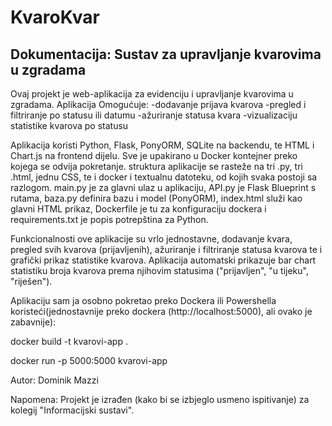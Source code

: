 # KvaroKvar
## Dokumentacija: Sustav za upravljanje kvarovima u zgradama
Ovaj projekt je web-aplikacija za evidenciju i upravljanje kvarovima u zgradama. Aplikacija Omogućuje:
-dodavanje prijava kvarova
-pregled i filtriranje po statusu ili datumu
-ažuriranje statusa kvara
-vizualizaciju statistike kvarova po statusu

Aplikacija koristi Python, Flask, PonyORM, SQLite na backendu, te HTML i Chart.js na frontend dijelu. Sve je upakirano u Docker kontejner preko kojega se odvija pokretanje.
struktura aplikacije se rasteže na tri .py, tri .html, jednu CSS, te i docker i textualnu datoteku, od kojih svaka postoji sa razlogom. main.py je za glavni ulaz u aplikaciju, API.py je Flask Blueprint s rutama, baza.py definira bazu i model (PonyORM), index.html služi kao glavni HTML prikaz, Dockerfile je tu za konfiguraciju dockera i requirements.txt je popis potrepština za Python. 

Funkcionalnosti ove aplikacije su vrlo jednostavne, dodavanje kvara, pregled svih kvarova (prijavljenih), ažuriranje i filtriranje statusa kvarova te i grafički prikaz statistike kvarova. Aplikacija automatski prikazuje bar chart statistiku broja kvarova prema njihovim statusima ("prijavljen", "u tijeku", "riješen").


Aplikaciju sam ja osobno pokretao preko Dockera ili Powershella koristeći(jednostavnije preko dockera (http://localhost:5000), ali ovako je zabavnije):

docker build -t kvarovi-app .

docker run -p 5000:5000 kvarovi-app


Autor: Dominik Mazzi

Napomena: Projekt je izrađen (kako bi se izbjeglo usmeno ispitivanje) za kolegij "Informacijski sustavi".


